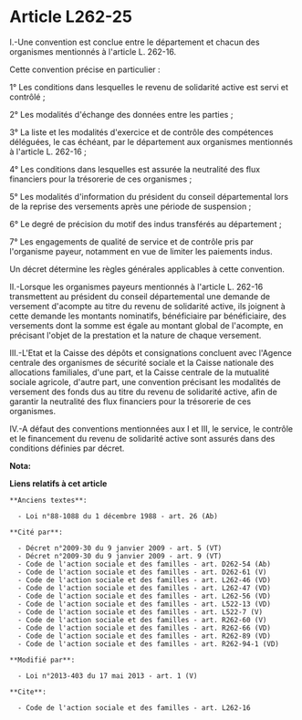 # Article L262-25

I.-Une convention est conclue entre le département et chacun des organismes mentionnés à l'article L. 262-16. 

Cette convention précise en particulier : 

1° Les conditions dans lesquelles le revenu de solidarité active est servi et contrôlé ; 

2° Les modalités d'échange des données entre les parties ; 

3° La liste et les modalités d'exercice et de contrôle des compétences déléguées, le cas échéant, par le département aux
organismes mentionnés à l'article L. 262-16 ; 

4° Les conditions dans lesquelles est assurée la neutralité des flux financiers pour la trésorerie de ces organismes ; 

5° Les modalités d'information du président du conseil départemental lors de la reprise des versements après une période de
suspension ; 

6° Le degré de précision du motif des indus transférés au département ; 

7° Les engagements de qualité de service et de contrôle pris par l'organisme payeur, notamment en vue de limiter les
paiements indus. 

Un décret détermine les règles générales applicables à cette convention. 

II.-Lorsque les organismes payeurs mentionnés à l'article L. 262-16 transmettent au président du conseil départemental une
demande de versement d'acompte au titre du revenu de solidarité active, ils joignent à cette demande les montants nominatifs,
bénéficiaire par bénéficiaire, des versements dont la somme est égale au montant global de l'acompte, en précisant l'objet de
la prestation et la nature de chaque versement. 

III.-L'Etat et la Caisse des dépôts et consignations concluent avec l'Agence centrale des organismes de sécurité sociale et
la Caisse nationale des allocations familiales, d'une part, et la Caisse centrale de la mutualité sociale agricole, d'autre
part, une convention précisant les modalités de versement des fonds dus au titre du revenu de solidarité active, afin de
garantir la neutralité des flux financiers pour la trésorerie de ces organismes. 

IV.-A défaut des conventions mentionnées aux I et III, le service, le contrôle et le financement du revenu de solidarité
active sont assurés dans des conditions définies par décret.

**Nota:**



**Liens relatifs à cet article**

	**Anciens textes**:

	  - Loi n°88-1088 du 1 décembre 1988 - art. 26 (Ab)

	**Cité par**:

	  - Décret n°2009-30 du 9 janvier 2009 - art. 5 (VT)
	  - Décret n°2009-30 du 9 janvier 2009 - art. 9 (VT)
	  - Code de l'action sociale et des familles - art. D262-54 (Ab)
	  - Code de l'action sociale et des familles - art. D262-61 (V)
	  - Code de l'action sociale et des familles - art. L262-46 (VD)
	  - Code de l'action sociale et des familles - art. L262-47 (VD)
	  - Code de l'action sociale et des familles - art. L262-56 (VD)
	  - Code de l'action sociale et des familles - art. L522-13 (VD)
	  - Code de l'action sociale et des familles - art. L522-7 (V)
	  - Code de l'action sociale et des familles - art. R262-60 (V)
	  - Code de l'action sociale et des familles - art. R262-66 (VD)
	  - Code de l'action sociale et des familles - art. R262-89 (VD)
	  - Code de l'action sociale et des familles - art. R262-94-1 (VD)

	**Modifié par**:

	  - Loi n°2013-403 du 17 mai 2013 - art. 1 (V)

	**Cite**:

	  - Code de l'action sociale et des familles - art. L262-16
